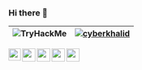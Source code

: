 ### Hi there 👋

| <img src="https://tryhackme-badges.s3.amazonaws.com/CyberKhalid.png" alt="TryHackMe">  |  [ ![cyberkhalid](https://www.hackthebox.eu/badge/image/553034)](https://app.hackthebox.com/users/553034) |
|---|---|

<a href="https://www.linkedin.com/in/khalidmaina/">
  <img align="left" width="24px" src="https://cdn.jsdelivr.net/npm/simple-icons@v3/icons/linkedin.svg"  />
</a>
<a href="https://twitter.com/khaleedmaina">
  <img align="left" color="red" width="26px" src="https://cdn.jsdelivr.net/npm/simple-icons@v3/icons/twitter.svg" />
</a>
<a href="mailto:khalidmaina@protonmail.com">
  <img align="left" width="26px" src="https://cdn.jsdelivr.net/npm/simple-icons@v3/icons/protonmail.svg" />
</a>
<a href="#">
  <img align="left" width="26px" src="https://cdn.jsdelivr.net/npm/simple-icons@5.24.0/icons/hackerone.svg"/>
</a>
<a href="#">
  <img align="left" width="26px" src="https://cdn.jsdelivr.net/npm/simple-icons@5.24.0/icons/bugcrowd.svg"/>
<br />
<!--
**khalidmaina/khalidmaina** is a ✨ _special_ ✨ repository because its `README.md` (this file) appears on your GitHub profile.

Here are some ideas to get you started:

- 🔭 I’m currently working on ...
- 🌱 I’m currently learning ...
- 👯 I’m looking to collaborate on ...
- 🤔 I’m looking for help with ...
- 💬 Ask me about ...
- 📫 How to reach me: ...
- 😄 Pronouns: ...
- ⚡ Fun fact: ...
-->
